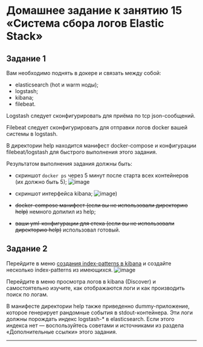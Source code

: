 # Домашнее задание к занятию 15 «Система сбора логов Elastic Stack»

## Задание 1

Вам необходимо поднять в докере и связать между собой:

- elasticsearch (hot и warm ноды);
- logstash;
- kibana;
- filebeat.

Logstash следует сконфигурировать для приёма по tcp json-сообщений.

Filebeat следует сконфигурировать для отправки логов docker вашей системы в logstash.

В директории help находится манифест docker-compose и конфигурации filebeat/logstash для быстрого 
выполнения этого задания.

Результатом выполнения задания должны быть:

- скриншот `docker ps` через 5 минут после старта всех контейнеров (их должно быть 5);
![image](https://user-images.githubusercontent.com/108946489/229453681-1253c572-9859-4c99-ae0c-a2d3301934e6.png)

- скриншот интерфейса kibana;
![image](https://user-images.githubusercontent.com/108946489/230662318-b49ee116-a265-46a6-b0b4-4c5b185c33a6.png))

- <strike>docker-compose манифест (если вы не использовали директорию help)</strike> немного допилил из help;
- <strike>ваши yml-конфигурации для стека (если вы не использовали директорию help)</strike> использовал готовый.

## Задание 2

Перейдите в меню [создания index-patterns  в kibana](http://localhost:5601/app/management/kibana/indexPatterns/create) и создайте несколько index-patterns из имеющихся.
![image](https://user-images.githubusercontent.com/108946489/230662832-6839525e-250d-498f-90d1-89e02356935b.png)

Перейдите в меню просмотра логов в kibana (Discover) и самостоятельно изучите, как отображаются логи и как производить поиск по логам.

В манифесте директории help также приведенно dummy-приложение, которое генерирует рандомные события в stdout-контейнера.
Эти логи должны порождать индекс logstash-* в elasticsearch. Если этого индекса нет — воспользуйтесь советами и источниками из раздела «Дополнительные ссылки» этого задания.
 
---
